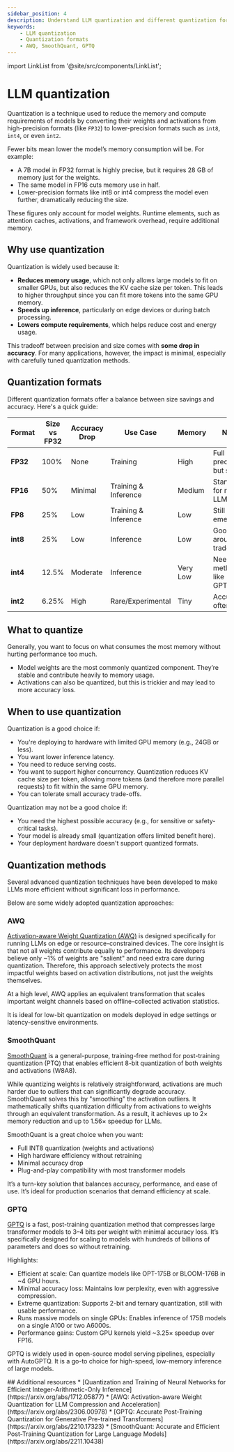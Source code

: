 ```yaml
---
sidebar_position: 4
description: Understand LLM quantization and different quantization formats and methods
keywords:
    - LLM quantization
    - Quantization formats
    - AWQ, SmoothQuant, GPTQ
---
```


import LinkList from '@site/src/components/LinkList';

# LLM quantization

Quantization is a technique used to reduce the memory and compute requirements of models by converting their weights and activations from high-precision formats (like `FP32`) to lower-precision formats such as `int8`, `int4`, or even `int2`.

Fewer bits mean lower the model’s memory consumption will be. For example:

- A 7B model in FP32 format is highly precise, but it requires 28 GB of memory just for the weights.
- The same model in FP16 cuts memory use in half.
- Lower-precision formats like int8 or int4 compress the model even further, dramatically reducing the size.

These figures only account for model weights. Runtime elements, such as attention caches, activations, and framework overhead, require additional memory.

## Why use quantization

Quantization is widely used because it:

- **Reduces memory usage**, which not only allows large models to fit on smaller GPUs, but also reduces the KV cache size per token. This leads to higher throughput since you can fit more tokens into the same GPU memory.
- **Speeds up inference**, particularly on edge devices or during batch processing.
- **Lowers compute requirements**, which helps reduce cost and energy usage.

This tradeoff between precision and size comes with **some drop in accuracy**. For many applications, however, the impact is minimal, especially with carefully tuned quantization methods.

## Quantization formats

Different quantization formats offer a balance between size savings and accuracy. Here's a quick guide:

| Format | Size vs FP32 | Accuracy Drop | Use Case | Memory | Notes |
| --- | --- | --- | --- | --- | --- |
| **FP32** | 100% | None | Training | High | Full precision, but slow |
| **FP16** | 50% | Minimal | Training & Inference | Medium | Standard for most LLMs |
| **FP8** | 25% | Low | Training & Inference | Low | Still emerging |
| **int8** | 25% | Low | Inference | Low | Good all-around trade-off |
| **int4** | 12.5% | Moderate | Inference | Very Low | Needs methods like GPTQ/AWQ |
| **int2** | 6.25% | High | Rare/Experimental | Tiny | Accuracy often poor |

## What to quantize

Generally, you want to focus on what consumes the most memory without hurting performance too much.

- Model weights are the most commonly quantized component. They’re stable and contribute heavily to memory usage.
- Activations can also be quantized, but this is trickier and may lead to more accuracy loss.

## When to use quantization

Quantization is a good choice if:

- You're deploying to hardware with limited GPU memory (e.g., 24GB or less).
- You want lower inference latency.
- You need to reduce serving costs.
- You want to support higher concurrency. Quantization reduces KV cache size per token, allowing more tokens (and therefore more parallel requests) to fit within the same GPU memory.
- You can tolerate small accuracy trade-offs.

Quantization may not be a good choice if:

- You need the highest possible accuracy (e.g., for sensitive or safety-critical tasks).
- Your model is already small (quantization offers limited benefit here).
- Your deployment hardware doesn't support quantized formats.

## Quantization methods

Several advanced quantization techniques have been developed to make LLMs more efficient without significant loss in performance.

Below are some widely adopted quantization approaches:

### AWQ

[Activation-aware Weight Quantization (AWQ)](https://arxiv.org/pdf/2306.00978) is designed specifically for running LLMs on edge or resource-constrained devices. The core insight is that not all weights contribute equally to performance. Its developers believe only ~1% of weights are "salient" and need extra care during quantization. Therefore, this approach selectively protects the most impactful weights based on activation distributions, not just the weights themselves.

At a high level, AWQ applies an equivalent transformation that scales important weight channels based on offline-collected activation statistics.

It is ideal for low-bit quantization on models deployed in edge settings or latency-sensitive environments.

### SmoothQuant

[SmoothQuant](https://arxiv.org/abs/2211.10438) is a general-purpose, training-free method for post-training quantization (PTQ) that enables efficient 8-bit quantization of both weights and activations (W8A8).

While quantizing weights is relatively straightforward, activations are much harder due to outliers that can significantly degrade accuracy. SmoothQuant solves this by "smoothing" the activation outliers. It mathematically shifts quantization difficulty from activations to weights through an equivalent transformation. As a result, it achieves up to 2× memory reduction and up to 1.56× speedup for LLMs.

SmoothQuant is a great choice when you want:

- Full INT8 quantization (weights and activations)
- High hardware efficiency without retraining
- Minimal accuracy drop
- Plug-and-play compatibility with most transformer models

It’s a turn-key solution that balances accuracy, performance, and ease of use. It’s ideal for production scenarios that demand efficiency at scale.

### GPTQ

[GPTQ](https://arxiv.org/abs/2210.17323) is a fast, post-training quantization method that compresses large transformer models to 3–4 bits per weight with minimal accuracy loss. It’s specifically designed for scaling to models with hundreds of billions of parameters and does so without retraining.

Highlights:

- Efficient at scale: Can quantize models like OPT-175B or BLOOM-176B in ~4 GPU hours.
- Minimal accuracy loss: Maintains low perplexity, even with aggressive compression.
- Extreme quantization: Supports 2-bit and ternary quantization, still with usable performance.
- Runs massive models on single GPUs: Enables inference of 175B models on a single A100 or two A6000s.
- Performance gains: Custom GPU kernels yield ~3.25× speedup over FP16.

GPTQ is widely used in open-source model serving pipelines, especially with AutoGPTQ. It is a go-to choice for high-speed, low-memory inference of large models.

<LinkList>
  ## Additional resources
  * [Quantization and Training of Neural Networks for Efficient Integer-Arithmetic-Only Inference](https://arxiv.org/abs/1712.05877)
  * [AWQ: Activation-aware Weight Quantization for LLM Compression and Acceleration](https://arxiv.org/abs/2306.00978)
  * [GPTQ: Accurate Post-Training Quantization for Generative Pre-trained Transformers](https://arxiv.org/abs/2210.17323)
  * [SmoothQuant: Accurate and Efficient Post-Training Quantization for Large Language Models](https://arxiv.org/abs/2211.10438)
</LinkList>